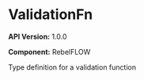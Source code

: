 # ValidationFn

**API Version:** 1.0.0

**Component:** RebelFLOW

Type definition for a validation function

